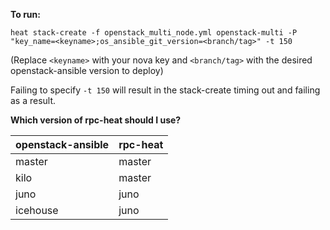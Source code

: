 **To run:**

```
heat stack-create -f openstack_multi_node.yml openstack-multi -P "key_name=<keyname>;os_ansible_git_version=<branch/tag>" -t 150
```

(Replace `<keyname>` with your nova key and `<branch/tag>` with the desired openstack-ansible version to deploy)

Failing to specify `-t 150` will result in the stack-create timing out and failing as a result.

**Which version of rpc-heat should I use?**

openstack-ansible     | rpc-heat
----------------------|---------
master                | master
kilo                  | master
juno                  | juno
icehouse              | juno
